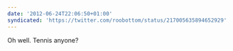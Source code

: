 ```yaml
---
date: '2012-06-24T22:06:50+01:00'
syndicated: 'https://twitter.com/roobottom/status/217005635894652929'
---
```

Oh well. Tennis anyone?
